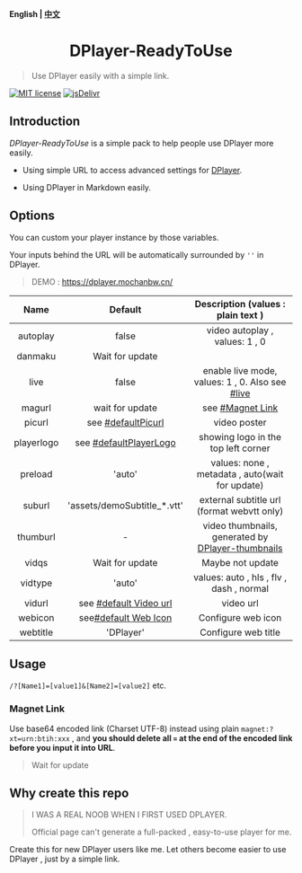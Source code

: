 <b>English | [中文](https://github.com/MoChanBW/DPlayer-ReadyToUse/blob/master/README_zh.md)</b>

<h1 align="center">DPlayer-ReadyToUse</h1>

> Use DPlayer easily with a simple link.

 [![MIT license](https://img.shields.io/github/license/MoChanBW/DPlayer-ReadyToUse)](https://github.com/MoChanBW/DPlayer-ReadyToUse/blob/master/LICENSE) [![jsDelivr](https://data.jsdelivr.com/v1/package/gh/MoChanBW/DPlayer-ReadyToUse/badge?style=rounded)](https://www.jsdelivr.com/package/gh/MoChanBW/DPlayer-ReadyToUse)
## Introduction

*DPlayer-ReadyToUse* is a simple pack to help people use DPlayer more easily.

* Using simple URL to access advanced settings for [DPlayer](https://github.com/MoePlayer/DPlayer).  

* Using DPlayer in Markdown easily.

## Options

You can custom your player instance by those variables.

Your inputs behind the URL will be automatically  surrounded by `''` in DPlayer.

> DEMO : <https://dplayer.mochanbw.cn/>

|    Name    |           Default           |                                  Description (values : plain text )                                  |
| :--------: | :-------------------------: | :--------------------------------------------------------------------------------------------------: |
|  autoplay  |            false            |                                    video autoplay , values: 1 , 0                                    |
|  danmaku   |       Wait for update       |                                                                                                      |
|    live    |            false            |      enable live mode, values: 1 , 0. Also see [#live](https://dplayer.js.org/guide.html#live)       |
|   magurl   |       wait for update       |                                   see [#Magnet Link](#magnet-link)                                   |
|   picurl   |   see [#defaultPicurl]()    |                                             video poster                                             |
| playerlogo | see [#defaultPlayerLogo]()  |                                 showing logo in the top left corner                                  |
|  preload   |           'auto'            |                           values: none , metadata , auto(wait for update)                            |
|   suburl   | 'assets/demoSubtitle_*.vtt' |                              external subtitle url (format webvtt only)                              |
|  thumburl  |              -              | video thumbnails, generated by [DPlayer-thumbnails](https://github.com/MoePlayer/DPlayer-thumbnails) |
|   vidqs    |       Wait for update       |                                           Maybe not update                                           |
|  vidtype   |           'auto'            |                               values: auto , hls , flv , dash , normal                               |
|   vidurl   | see [#default Video url]()  |                                              video url                                               |
|  webicon   |  see[#default Web Icon]()   |                                          Configure web icon                                          |
|  webtitle  |          'DPlayer'          |                                         Configure web title                                          |

## Usage

`/?[Name1]=[value1]&[Name2]=[value2]` etc.

### Magnet Link

Use base64 encoded link (Charset UTF-8) instead using plain `magnet:?xt=urn:btih:xxx` , and **you should delete all `=` at the end of the encoded link before you input it into URL**.

> Wait for update

## Why create this repo

> I WAS A REAL NOOB WHEN I FIRST USED DPLAYER.
>
> Official page can't generate a full-packed , easy-to-use player for me.

Create this for new DPlayer users like me. Let others become easier to use DPlayer , just by a simple link.
